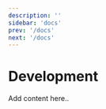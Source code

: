 ```yaml
---
description: ''
sidebar: 'docs'
prev: '/docs'
next: '/docs'
---
```


# Development

Add content here..